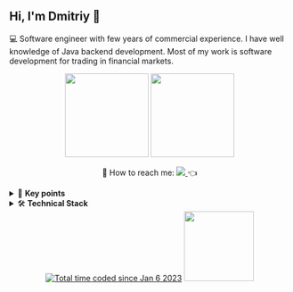 ## Hi, I'm Dmitriy 👋
💻 Software engineer with few years of commercial experience. I have well knowledge of Java backend development. Most of my work is software development for trading in financial markets.  
<p align='center'>
    <a href="https://github-readme-stats.vercel.app/api?username=DimaZeland3&show_icons=true&count_private=true"><img
            height=150
            src="https://github-readme-stats.vercel.app/api?username=DimaZeland&show_icons=true&count_private=true"/></a>
    <a href="https://github.com/DimaZeland/github-readme-stats"><img height=150
                                                                     src="https://github-readme-stats.vercel.app/api/top-langs/?username=DimaZeland&layout=compact"/></a>
</p>
<p align='center'>
    💬 How to reach me: </a><a href="https://t.me/dima_zeland" target="_blank">
    <img src="https://img.shields.io/badge/Telegram-2CA5E0?style=for-the-badge&logo=telegram&logoColor=white"/>
</a>👈
</p>

<details>
    <summary>🎯 <b>Key points</b></summary>

- Co-founder of <a href="http://assistant-traders.com">Assistant Traders</a> project
- Creator and author of [Assistant Traders'](https://www.youtube.com/channel/UCFv_nGr8qpuX5ITMopY2d8A) YouTube channel
- Write analytical reviews on trading and investing in financial markets
</details>

<details>
    <summary>🛠 <b>Technical Stack</b></summary>
    <br> <b> </b>

‍💻 **Languages**

![Java](https://img.shields.io/badge/java-%23ED8B00.svg?style=for-the-badge&logo=java&logoColor=white)![C++](https://img.shields.io/badge/C%2B%2B-00599C?style=for-the-badge&logo=c%2B%2B&logoColor=white)![JavaScript](https://img.shields.io/badge/JavaScript-323330?style=for-the-badge&logo=javascript&logoColor=F7DF1E)![Groovy](https://img.shields.io/badge/apache%20Groovy-4298B8?style=for-the-badge&logo=apachegroovy&logoColor=white)![HTML5](https://img.shields.io/badge/HTML5-E34F26?style=for-the-badge&logo=html5&logoColor=white)![CSS3](https://img.shields.io/badge/CSS3-1572B6?style=for-the-badge&logo=css3&logoColor=white)

🚀 **Frameworks & Library**

![Spring](https://img.shields.io/badge/spring-%236DB33F.svg?style=for-the-badge&logo=spring&logoColor=white)![SPRING BOOT](https://img.shields.io/badge/Spring_Boot-F2F4F9?style=for-the-badge&logo=spring-boot)![Apache Maven](https://img.shields.io/badge/Apache%20Maven-C71A36?style=for-the-badge&logo=Apache%20Maven&logoColor=white)![GRADLE](https://img.shields.io/badge/gradle-02303A?style=for-the-badge&logo=gradle&logoColor=white)![DOCKER](https://img.shields.io/badge/Docker-2CA5E0?style=for-the-badge&logo=docker&logoColor=white)![Flyway](https://img.shields.io/badge/Flyway-CC0200?style=for-the-badge&logo=Flyway&logoColor=white)![SPRING SECURITY](https://img.shields.io/badge/Spring_Security-6DB33F?style=for-the-badge&logo=Spring-Security&logoColor=white)![OpenID](https://img.shields.io/badge/OpenID-white?style=for-the-badge&logo=OpenID&logoColor=orange)![Apache Tomcat](https://img.shields.io/badge/apache%20tomcat-%23F8DC75.svg?style=for-the-badge&logo=apache-tomcat&logoColor=black)![GRAPHQL](https://img.shields.io/badge/GraphQl-E10098?style=for-the-badge&logo=graphql&logoColor=white)![Thymeleaf](https://img.shields.io/badge/Thymeleaf-%23005C0F.svg?style=for-the-badge&logo=Thymeleaf&logoColor=white)![jQuery](https://img.shields.io/badge/jquery-%230769AD.svg?style=for-the-badge&logo=jquery&logoColor=white)![JUNIT5](https://img.shields.io/badge/Junit5-25A162?style=for-the-badge&logo=junit5&logoColor=white)![POSTMAN](https://img.shields.io/badge/Postman-FF6C37?style=for-the-badge&logo=Postman&logoColor=white)![SWAGGER](https://img.shields.io/badge/Swagger-85EA2D?style=for-the-badge&logo=Swagger&logoColor=white)![cURL](https://img.shields.io/badge/cURL-white?style=for-the-badge&logo=cURL&logoColor=darkblue)![SELENIUM](https://img.shields.io/badge/Selenium-43B02A?style=for-the-badge&logo=Selenium&logoColor=white)![QT](https://img.shields.io/badge/Qt-41CD52?style=for-the-badge&logo=qt&logoColor=white)![Liquibase](https://img.shields.io/badge/Liquibase-C71A36?style=for-the-badge&logo=Liquibase&logoColor=white)

⚙️ **ORM**
    
![HIBERNATE](https://img.shields.io/badge/Hibernate-59666C?style=for-the-badge&logo=Hibernate&logoColor=white)
    
👩‍💻 **IDE**

![IntelliJ IDEA](https://img.shields.io/badge/IntelliJIDEA-000000.svg?style=for-the-badge&logo=intellij-idea&logoColor=white)![VS CODE](https://img.shields.io/badge/VSCode-0078D4?style=for-the-badge&logo=visual%20studio%20code&logoColor=white)![ECLIPSE](https://img.shields.io/badge/Eclipse-2C2255?style=for-the-badge&logo=eclipse&logoColor=white)![Apache NetBeans](https://img.shields.io/badge/apache%20netbeans-1B6AC6?style=for-the-badge&logo=apache%20netbeans%20IDE&logoColor=white)![SUBLIME TEXT](https://img.shields.io/badge/sublime_text-%23575757.svg?&style=for-the-badge&logo=sublime-text&logoColor=important)![VISUAL STUDIO](https://img.shields.io/badge/Visual_Studio-5C2D91?style=for-the-badge&logo=visual%20studio&logoColor=white)![CLION](https://img.shields.io/badge/CLion-000000?style=for-the-badge&logo=clion&logoColor=white)

🧐 **Linters**
    
![SONARLINT](https://img.shields.io/badge/SonarLint-CB2029?style=for-the-badge&logo=sonarlint&logoColor=white)
    
⚡ **Databases** 

![MySQL](https://img.shields.io/badge/MySQL-005C84?style=for-the-badge&logo=mysql&logoColor=white)![MONGO DB](https://img.shields.io/badge/MongoDB-4EA94B?style=for-the-badge&logo=mongodb&logoColor=white)![Postgres](https://img.shields.io/badge/postgres-%23316192.svg?style=for-the-badge&logo=postgresql&logoColor=white)![REDIS](https://img.shields.io/badge/redis-%23DD0031.svg?&style=for-the-badge&logo=redis&logoColor=white)

📊 **Analytics**

![SONARQUBE](https://img.shields.io/badge/Sonarqube-5190cf?style=for-the-badge&logo=sonarqube&logoColor=white)![WAKATIME](https://img.shields.io/badge/WakaTime-000000?style=for-the-badge&logo=WakaTime&logoColor=white)
    
☁ **Cloud**

![HEROKU](https://img.shields.io/badge/Heroku-430098?style=for-the-badge&logo=heroku&logoColor=white)![SALESFORCE](https://img.shields.io/badge/Salesforce-00A1E0?style=for-the-badge&logo=Salesforce&logoColor=white)

💻 **Terminals**

![Git](https://img.shields.io/badge/git-%23F05033.svg?style=for-the-badge&logo=git&logoColor=white)![WINDOWS TERMINAL](https://img.shields.io/badge/windows%20terminal-4D4D4D?style=for-the-badge&logo=windows%20terminal&logoColor=white)![POWERSHELL](https://img.shields.io/badge/powershell-5391FE?style=for-the-badge&logo=powershell&logoColor=white)

👨‍💻 **Office**

![TRELLO](https://img.shields.io/badge/Trello-0052CC?style=for-the-badge&logo=trello&logoColor=white)![MICROSOFT EXCEL](https://img.shields.io/badge/Microsoft_Excel-217346?style=for-the-badge&logo=microsoft-excel&logoColor=white)![MICROSOFT WORD](https://img.shields.io/badge/Microsoft_Word-2B579A?style=for-the-badge&logo=microsoft-word&logoColor=white)![GOOGLE SHEETS](https://img.shields.io/badge/Google%20Sheets-34A853?style=for-the-badge&logo=google-sheets&logoColor=white)

💻 **OS**

![WINDOWS](https://img.shields.io/badge/Windows-0078D6?style=for-the-badge&logo=windows&logoColor=white)

⏱️ **Workflow Platforms** 

![JIRA](https://img.shields.io/badge/Jira-0052CC?style=for-the-badge&logo=Jira&logoColor=white)![JENKINS](https://img.shields.io/badge/Jenkins-D24939?style=for-the-badge&logo=Jenkins&logoColor=white)

🖍 **Design**

![ADOBE PHOTOSHOP](https://img.shields.io/badge/Adobe%20Photoshop-31A8FF?style=for-the-badge&logo=Adobe%20Photoshop&logoColor=black)

🎞 **Streaming**
    
![YOUTUBE](https://img.shields.io/badge/YouTube-FF0000?style=for-the-badge&logo=youtube&logoColor=white)

📝 **Blog**
    
![WORDPRESS](https://img.shields.io/badge/Wordpress-21759B?style=for-the-badge&logo=wordpress&logoColor=white)
    
📚 **Education**
    
![UDEMY](https://img.shields.io/badge/Udemy-A435F0?style=for-the-badge&logo=Udemy&logoColor=white)
</details>
<div align="center" style="margin: 0px 0">
    <a href="https://wakatime.com/@6502abe0-f62f-4745-88be-56e86cf264b3"><img src="https://wakatime.com/badge/user/6502abe0-f62f-4745-88be-56e86cf264b3.svg" alt="Total time coded since Jan 6 2023" /></a>
    <a href="https://github.com/DimaZeland">
        <img width="125px" src="https://komarev.com/ghpvc/?username=DimaZeland&color=DE002D">
    </a>
</div>
